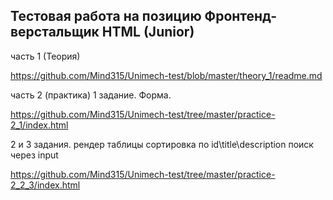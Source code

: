 ## Тестовая работа на позицию Фронтенд-верстальщик HTML (Junior)

часть 1 (Теория)

https://github.com/Mind315/Unimech-test/blob/master/theory_1/readme.md

часть 2 (практика)
1 задание. Форма.

https://github.com/Mind315/Unimech-test/tree/master/practice-2_1/index.html


2 и 3 задания. 
рендер таблицы
сортировка по id\title\description
поиск через input

https://github.com/Mind315/Unimech-test/tree/master/practice-2_2_3/index.html
